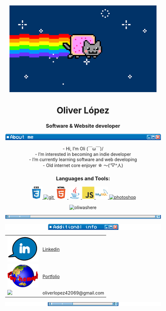 <p align="center">
  <img src="https://github.com/Oliwashere/pruebasreadme/blob/main/ezgif-1-b6b58f836f.gif" />
</p>

<h1 align="center">Oliver López</h1>
<h3 align="center">Software & Website developer</h3>

<p align="center">
  <img src="https://github.com/Oliwashere/pruebasreadme/blob/main/Sin%20t%C3%ADtulo-1.png" />
</p>
<p align="center">
-  Hi, I’m Oli (￣ω￣)/
<br>-  I’m interested in becoming an indie developer
<br>-  I’m currently learning software and web developing
<br>-  Old internet core enjoyer 	☆ ～('▽^人)
</p>

<h3 align="center">Languages and Tools:</h3>
<p align="center"> <a href="https://www.w3schools.com/css/" target="_blank" rel="noreferrer"> <img src="https://raw.githubusercontent.com/devicons/devicon/master/icons/css3/css3-original-wordmark.svg" alt="css3" width="40" height="40"/> </a> <a href="https://git-scm.com/" target="_blank" rel="noreferrer"> <img src="https://www.vectorlogo.zone/logos/git-scm/git-scm-icon.svg" alt="git" width="40" height="40"/> </a> <a href="https://www.w3.org/html/" target="_blank" rel="noreferrer"> <img src="https://raw.githubusercontent.com/devicons/devicon/master/icons/html5/html5-original-wordmark.svg" alt="html5" width="40" height="40"/> </a> <a href="https://www.java.com" target="_blank" rel="noreferrer"> <img src="https://raw.githubusercontent.com/devicons/devicon/master/icons/java/java-original.svg" alt="java" width="40" height="40"/> </a> <a href="https://developer.mozilla.org/en-US/docs/Web/JavaScript" target="_blank" rel="noreferrer"> <img src="https://raw.githubusercontent.com/devicons/devicon/master/icons/javascript/javascript-original.svg" alt="javascript" width="40" height="40"/> </a> <a href="https://www.mysql.com/" target="_blank" rel="noreferrer"> <img src="https://raw.githubusercontent.com/devicons/devicon/master/icons/mysql/mysql-original-wordmark.svg" alt="mysql" width="40" height="40"/> </a> <a href="https://www.photoshop.com/en" target="_blank" rel="noreferrer"> <img src="https://upload.wikimedia.org/wikipedia/commons/thumb/a/af/Adobe_Photoshop_CC_icon.svg/2101px-Adobe_Photoshop_CC_icon.svg.png" alt="photoshop" width="40" height="40"/> </a> </p>

<p align="center"><img align="center" src="https://github-readme-stats.vercel.app/api/top-langs?username=oliwashere&show_icons=true&locale=en&layout=compact" alt="oliwashere" /></p>

<p align="center">
  <img src="https://github.com/Oliwashere/pruebasreadme/blob/main/Sin%20t%C3%ADtulo-2.png" />
</p>

<p align="center">
  <img src="https://github.com/Oliwashere/pruebasreadme/blob/main/Additionalinfo.png" />
</p>

<table align="center">
  <tr>
    <td>
      <a href="https://www.linkedin.com/in/oliver-eduardo-l%C3%B3pez-p%C3%A9rez-3a05a5316/" target="_blank">
        <img src="https://github.com/Oliwashere/pruebasreadme/blob/main/linkedin.gif" width="100" />
      </a>
    </td>
    <td>
      <a href="https://www.linkedin.com/in/oliver-eduardo-l%C3%B3pez-p%C3%A9rez-3a05a5316/" target="_blank">Linkedin</a>
    </td>
  </tr>
  <tr>
    <td>
      <a href="https://oliwashere.neocities.org/" target="_blank">
        <img src="https://github.com/Oliwashere/pruebasreadme/blob/main/ezgif-4-6b49d34662.gif" width="100" />
      </a>
    </td>
    <td>
      <a href="https://oliwashere.neocities.org/" target="_blank">Portfolio</a>
    </td>
  </tr>
  <tr>
    <td>
      <a>
        <img src="https://static.wikia.nocookie.net/logopedia/images/a/af/Msn-messenger-7.5.png/revision/latest/scale-to-width-down/250?cb=20231120204232" width="100"/>
      </a>
    </td>
    <td>
      <a>oliverlopez42069@gmail.com</a>
    </td>
  </tr>
</table>

<p align="center">
  <img src="https://github.com/Oliwashere/pruebasreadme/blob/main/Bottom2.png" />
</p>

  
